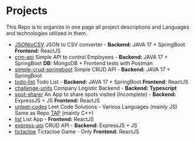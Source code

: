 # Projects

This Repo is to organize in one page all project descriptions and Languages and technologies utilized in them.

- [JSONtoCSV](https://github.com/viniciuspx/json2csv) JSON to CSV converter - **Backend:** JAVA 17 + SpringBoot **Frontend:** ReactJS
- [crm-api](https://github.com/viniciuspx/crm-api) Simple API to control Employees - **Backend:** JAVA 17 + SpringBoot **DB:** MongoDB + Frontend tests with Postman
- [simple-crud-springboot](https://github.com/viniciuspx/simple-crud-springboot) Simple CRUD API - **Backend:** JAVA 17 + SpringBoot
- [todo-list](https://github.com/viniciuspx/todo-list) Todo List - **Backend:** JAVA 17 + SpringBoot **Frontend:** ReactJS
- [challenge-units](https://github.com/viniciuspx/challange-units) Company Logistic Backend - **Backend: Typescript**
- [spot-sharer](https://github.com/viniciuspx/spot-sharer) An App to share spots visited (Incomplete) - **Backend:** ExpressJS + JS **Frontend:** ReactJS
- [unleet-codes](https://github.com/viniciuspx/unleet-codes) Leet Code Solutions - Various Languages (mainly JS) Same as Repo [TAP](https://github.com/viniciuspx/TAP) (mainly C++)
- [list](https://github.com/viniciuspx/simple-list) List App - **Frontend:** ReactJS
- [express-api](https://github.com/viniciuspx/simple-express-api) CRUD API - **Backend:** ExpressJS + JS
- [tictactoe](https://github.com/viniciuspx/tictactoe) Tictactoe Game - Only **Frontend:** ReactJS
